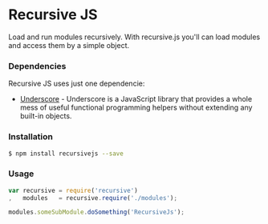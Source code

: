 # Recursive JS
Load and run modules recursively.
With recursive.js you'll can load modules and access them by a simple object.

### Dependencies
Recursive JS uses just one dependencie:
* [Underscore] - Underscore is a JavaScript library that provides a whole mess of useful functional programming helpers without extending any built-in objects.

### Installation
```sh
$ npm install recursivejs --save
```

### Usage
```js
var recursive = require('recursive')
,   modules   = recursive.require('./modules');

modules.someSubModule.doSomething('RecursiveJs');
```

[Underscore]: <https://www.npmjs.com/package/underscore>
